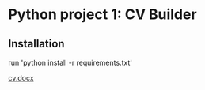 # Python project 1: CV Builder

## Installation 
run 'python install -r requirements.txt'

[cv.docx](https://github.com/TeacherWhabi/python-projects/files/6247793/cv.docx)
